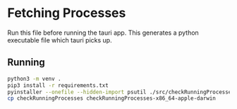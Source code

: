 # Fetching Processes

Run this file before running the tauri app. This generates a python executable file which tauri picks up.

## Running 

```bash
python3 -m venv .
pip3 install -r requirements.txt
pyinstaller --onefile --hidden-import psutil ./src/checkRunningProcesses.py
cp checkRunningProcesses checkRunningProcesses-x86_64-apple-darwin

```
